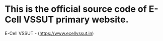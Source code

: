 # This is the official source code of E-Cell VSSUT primary website.  #

E-Cell VSSUT - (https://www.ecellvssut.in)  